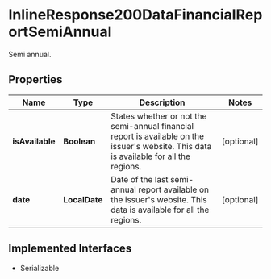 

# InlineResponse200DataFinancialReportSemiAnnual

Semi annual.

## Properties

Name | Type | Description | Notes
------------ | ------------- | ------------- | -------------
**isAvailable** | **Boolean** | States whether or not the semi-annual financial report is available on the issuer&#39;s website. This data is available for all the regions. |  [optional]
**date** | **LocalDate** | Date of the last semi-annual report available on the issuer&#39;s website. This data is available for all the regions. |  [optional]


## Implemented Interfaces

* Serializable


